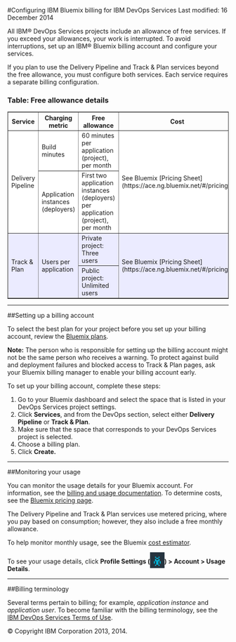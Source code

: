 #Configuring IBM Bluemix billing for IBM DevOps Services
Last modified: 16 December 2014

All IBM&reg; DevOps Services projects include an allowance of free services. If you exceed your allowances, your work is interrupted. To avoid interruptions, set up an IBM&reg; Bluemix billing account and configure your services.

If you plan to use the Delivery Pipeline and Track & Plan services beyond the free allowance, you must configure both services. Each service requires a separate billing configuration.

### Table: Free allowance details
<table border="1" summary="" width="100%">
	<tbody>
		<tr>
			<th>Service</th>
			<th>Charging metric</th>
			<th>Free allowance</th>
			<th>Cost</th>
		</tr>
		<tr style="background-color: #FFFFFF">
			<td rowspan="2">Delivery Pipeline</td>
			<td>Build minutes</td>
			<td>60 minutes per application (project), per month</td>
			<td rowspan="2">See Bluemix [Pricing Sheet](https://ace.ng.bluemix.net/#/pricing/)</td>
		</tr>
		<tr style="background-color: #FFFFFF">
			<td>Application instances (deployers)</td>
			<td>First two application instances (deployers) per application (project), per month</td>
		</tr>
		<tr style="background-color: #EBEBFF">
			<td rowspan="2">Track &amp; Plan</td>
			<td rowspan="2">Users per application</td>
			<td>Private project: Three users</td>
			<td rowspan="2">See Bluemix [Pricing Sheet](https://ace.ng.bluemix.net/#/pricing/)</td>
		</tr>
		<tr style="background-color: #EBEBFF">
			<td>Public project: Unlimited users</td>
		</tr>
	</tbody>
</table> 

---
##Setting up a billing account

To select the best plan for your project before you set up your billing account, review the [Bluemix plans](https://www.ng.bluemix.net/docs/#acctmgmt/billing.html#bil_plan).

**Note:** The person who is responsible for setting up the billing account might not be the same person who receives a warning. To protect against build and deployment failures and blocked access to Track & Plan pages, ask your Bluemix billing manager to enable your billing account early.

To set up your billing account, complete these steps: 
1. Go to your Bluemix dashboard and select the space that is listed in your DevOps Services project settings. 
2. Click **Services**, and from the DevOps section, select either **Delivery Pipeline** or **Track & Plan**.
3. Make sure that the space that corresponds to your DevOps Services project is selected.
4. Choose a billing plan.  
5. Click **Create.**

---
##Monitoring your usage


You can monitor the usage details for your Bluemix account. For information, see the [billing and usage documentation](https://www.ng.bluemix.net/docs/#acctmgmt/index-gentopic1.html#bil_usage). To determine costs, see the [Bluemix pricing page](https://bluemix.net/#/pricing).

The Delivery Pipeline and Track & Plan services use metered pricing, where you pay based on consumption; however, they also include a free monthly allowance.

To help monitor monthly usage, see the Bluemix [cost estimator](https://ace.ng.bluemix.net/#/pricing/paneId=pricingSheet).

To see your usage details, click **Profile Settings (<img src="images/bm-profilealien.png"  align="bottom" style="display: inline; margin: 0px; border-style: none; margin-bottom: -10px;">) > Account > Usage Details**.



---
##Billing terminology

Several terms pertain to billing; for example, *application instance* and *application user*. To become familiar with the billing terminology, see the [IBM DevOps Services Terms of Use](https://hub.jazz.net/terms).


&copy; Copyright IBM Corporation 2013, 2014.
